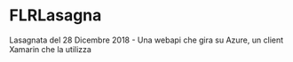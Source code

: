 # FLRLasagna
Lasagnata del 28 Dicembre 2018 - Una webapi che gira su Azure, un client Xamarin che la utilizza 